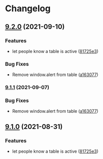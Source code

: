 # Changelog

## [9.2.0](https://www.github.com/Financial-Times/origami-monorepo/compare/o-table-v9.1.1...o-table-v9.2.0) (2021-09-10)


### Features

* let people know a table is active ([81725e3](https://www.github.com/Financial-Times/origami-monorepo/commit/81725e3a9f9bbdb666df827d5775a7c8d65a17ef))


### Bug Fixes

* Remove window.alert from table ([a163077](https://www.github.com/Financial-Times/origami-monorepo/commit/a163077deefa3f6728368bfde82418b28f22d7f7))

### [9.1.1](https://www.github.com/Financial-Times/origami-monorepo/compare/o-table-v9.1.0...o-table-v9.1.1) (2021-09-07)


### Bug Fixes

* Remove window.alert from table ([a163077](https://www.github.com/Financial-Times/origami-monorepo/commit/a163077deefa3f6728368bfde82418b28f22d7f7))

## [9.1.0](https://www.github.com/Financial-Times/origami-monorepo/compare/o-table-v9.0.2...o-table-v9.1.0) (2021-08-31)


### Features

* let people know a table is active ([81725e3](https://www.github.com/Financial-Times/origami-monorepo/commit/81725e3a9f9bbdb666df827d5775a7c8d65a17ef))

